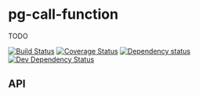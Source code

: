 pg-call-function
================

TODO

[![Build Status](https://api.travis-ci.org/paroga/node-pg-call-function.png)](https://travis-ci.org/paroga/node-pg-call-function)
[![Coverage Status](https://coveralls.io/repos/paroga/node-pg-call-function/badge.png?branch=master)](https://coveralls.io/r/paroga/node-pg-call-function?branch=master)
[![Dependency status](https://david-dm.org/paroga/node-pg-call-function/status.png)](https://david-dm.org/paroga/node-pg-call-function#info=dependencies&view=table)
[![Dev Dependency Status](https://david-dm.org/paroga/node-pg-call-function/dev-status.png)](https://david-dm.org/paroga/node-pg-call-function#info=devDependencies&view=table)

API
---
